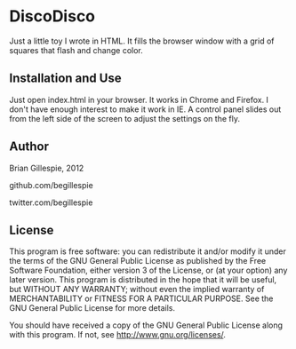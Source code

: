 DiscoDisco
==========

Just a little toy I wrote in HTML. It fills the browser window with a grid of squares that flash and change color.

Installation and Use
--------------------

Just open index.html in your browser. It works in Chrome and Firefox. I don't have enough interest to make it work in IE. A control panel slides out from the left side of the screen to adjust the settings on the fly.

Author
------
Brian Gillespie, 2012

github.com/begillespie

twitter.com/begillespie

License
-------
This program is free software: you can redistribute it and/or modify it under the terms of the GNU General Public License as published by the Free Software Foundation, either version 3 of the License, or (at your option) any later version. This program is distributed in the hope that it will be useful, but WITHOUT ANY WARRANTY; without even the implied warranty of MERCHANTABILITY or FITNESS FOR A PARTICULAR PURPOSE.  See the GNU General Public License for more details.

You should have received a copy of the GNU General Public License along with this program.  If not, see <http://www.gnu.org/licenses/>.